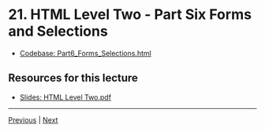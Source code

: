 # 21. HTML Level Two - Part Six Forms and Selections

-   [Codebase: Part6_Forms_Selections.html](../../codebase/python-django/HTML_Level_Two/Part6_Forms_Selections.html)


##  Resources for this lecture


-   [Slides: HTML Level Two.pdf](https://python-ds.s3.us-west-1.amazonaws.com/Python-and-Django-Full-Stack-Web-Developer-Bootcamp/Resources/HTML+Level+Two.pdf)

---

[Previous](./20_HTML-Level-Two-Part-Five-Forms-and-Labels.md) | [Next](./22_HTML-Level-Two-Assessment.md)